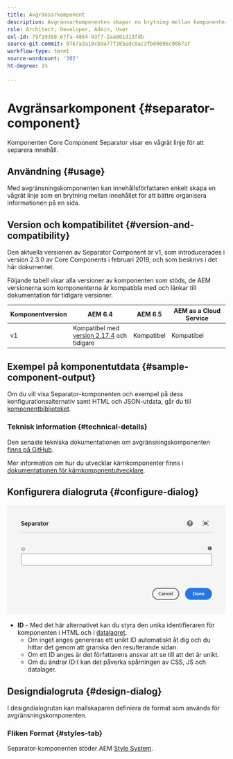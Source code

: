 ```yaml
---
title: Avgränsarkomponent
description: Avgränsarkomponenten skapar en brytning mellan komponenter på en sida
role: Architect, Developer, Admin, User
exl-id: 79f19368-67fa-4864-93f7-2aa801d13fdb
source-git-commit: 9767a3a10cb9a77f385edc0ac3fb00096c0087af
workflow-type: tm+mt
source-wordcount: '302'
ht-degree: 1%

---
```


# Avgränsarkomponent {#separator-component}

Komponenten Core Component Separator visar en vågrät linje för att separera innehåll.

## Användning {#usage}

Med avgränsningskomponenten kan innehållsförfattaren enkelt skapa en vågrät linje som en brytning mellan innehållet för att bättre organisera informationen på en sida.

## Version och kompatibilitet {#version-and-compatibility}

Den aktuella versionen av Separator Component är v1, som introducerades i version 2.3.0 av Core Components i februari 2019, och som beskrivs i det här dokumentet.

Följande tabell visar alla versioner av komponenten som stöds, de AEM versionerna som komponenterna är kompatibla med och länkar till dokumentation för tidigare versioner.

| Komponentversion | AEM 6.4 | AEM 6.5 | AEM as a Cloud Service |
|---|---|---|---|
| v1 | Kompatibel med <br>[version 2.17.4](/help/versions.md) och tidigare | Kompatibel | Kompatibel |

## Exempel på komponentutdata {#sample-component-output}

Om du vill visa Separator-komponenten och exempel på dess konfigurationsalternativ samt HTML och JSON-utdata, går du till [komponentbiblioteket](https://adobe.com/go/aem_cmp_library_separator).

### Teknisk information {#technical-details}

Den senaste tekniska dokumentationen om avgränsningskomponenten [finns på GitHub](https://adobe.com/go/aem_cmp_tech_separator_v1).

Mer information om hur du utvecklar kärnkomponenter finns i [dokumentationen för kärnkomponentutvecklare](/help/developing/overview.md).

## Konfigurera dialogruta {#configure-dialog}

![Redigeringsdialogrutan för avgränsningskomponenten](/help/assets/separator-edit.png)

* **ID** - Med det här alternativet kan du styra den unika identifieraren för komponenten i HTML och i [datalagret](/help/developing/data-layer/overview.md).
   * Om inget anges genereras ett unikt ID automatiskt åt dig och du hittar det genom att granska den resulterande sidan.
   * Om ett ID anges är det författarens ansvar att se till att det är unikt.
   * Om du ändrar ID:t kan det påverka spårningen av CSS, JS och datalager.

## Designdialogruta {#design-dialog}

I designdialogrutan kan mallskaparen definiera de format som används för avgränsningskomponenten.

### Fliken Format {#styles-tab}

Separator-komponenten stöder AEM [Style System](/help/get-started/authoring.md#component-styling).
